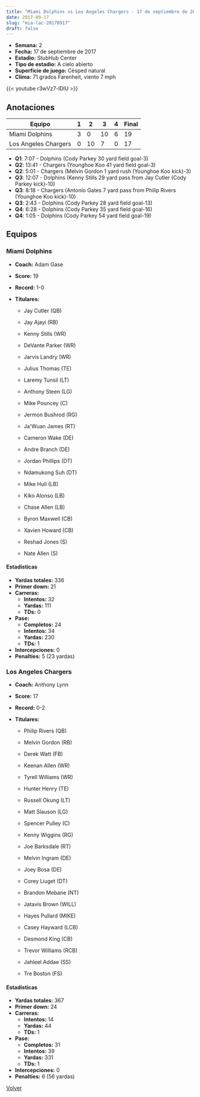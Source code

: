 ```yaml
---
title: "Miami Dolphins vs Los Angeles Chargers - 17 de septiembre de 2017"
date: 2017-09-17
slug: "mia-lac-20170917"
draft: false
---
```


- **Semana:** 2
- **Fecha:** 17 de septiembre de 2017
- **Estadio:** StubHub Center
- **Tipo de estadio:** A cielo abierto
- **Superficie de juego:** Césped natural
- **Clima:** 71 grados Farenheit, viento 7 mph


{{< youtube r3wVz7-lDlU >}}


## Anotaciones
| Equipo | 1 | 2 | 3 | 4 | Final |
|--------|---|---|---|---|-------|
| Miami Dolphins  | 3 | 0 | 10 | 6  | 19 |
| Los Angeles Chargers  | 0 | 10 | 7 | 0  | 17 |
- **Q1**: 7:07 - Dolphins (Cody Parkey 30 yard field goal-3)
- **Q2**: 13:41 - Chargers (Younghoe Koo 41 yard field goal-3)
- **Q2**: 5:01 - Chargers (Melvin Gordon 1 yard rush (Younghoe Koo kick)-3)
- **Q3**: 12:07 - Dolphins (Kenny Stills 29 yard pass from Jay Cutler (Cody Parkey kick)-10)
- **Q3**: 8:18 - Chargers (Antonio Gates 7 yard pass from Philip Rivers (Younghoe Koo kick)-10)
- **Q3**: 2:43 - Dolphins (Cody Parkey 28 yard field goal-13)
- **Q4**: 6:28 - Dolphins (Cody Parkey 35 yard field goal-16)
- **Q4**: 1:05 - Dolphins (Cody Parkey 54 yard field goal-19)


## Equipos


### Miami Dolphins
* **Coach:** Adam Gase
* **Score:** 19
* **Record:** 1-0
* **Titulares:** 

  * Jay Cutler (QB) 

  * Jay Ajayi (RB) 

  * Kenny Stills (WR) 

  * DeVante Parker (WR) 

  * Jarvis Landry (WR) 

  * Julius Thomas (TE) 

  * Laremy Tunsil (LT) 

  * Anthony Steen (LG) 

  * Mike Pouncey (C) 

  * Jermon Bushrod (RG) 

  * Ja'Wuan James (RT) 

  * Cameron Wake (DE) 

  * Andre Branch (DE) 

  * Jordan Phillips (DT) 

  * Ndamukong Suh (DT) 

  * Mike Hull (LB) 

  * Kiko Alonso (LB) 

  * Chase Allen (LB) 

  * Byron Maxwell (CB) 

  * Xavien Howard (CB) 

  * Reshad Jones (S) 

  * Nate Allen (S) 

#### Estadísticas
* **Yardas totales:** 336
* **Primer down:** 21
* **Carreras:**
  * **Intentos:** 32
  * **Yardas:** 111
  * **TDs:** 0
* **Pase:**
  * **Completos:** 24
  * **Intentos:** 34
  * **Yardas:** 230
  * **TDs:** 1
* **Intercepciones:** 0
* **Penalties:** 5 (23 yardas)

### Los Angeles Chargers
* **Coach:** Anthony Lynn
* **Score:** 17
* **Record:** 0-2
* **Titulares:** 

  * Philip Rivers (QB) 

  * Melvin Gordon (RB) 

  * Derek Watt (FB) 

  * Keenan Allen (WR) 

  * Tyrell Williams (WR) 

  * Hunter Henry (TE) 

  * Russell Okung (LT) 

  * Matt Slauson (LG) 

  * Spencer Pulley (C) 

  * Kenny Wiggins (RG) 

  * Joe Barksdale (RT) 

  * Melvin Ingram (DE) 

  * Joey Bosa (DE) 

  * Corey Liuget (DT) 

  * Brandon Mebane (NT) 

  * Jatavis Brown (WILL) 

  * Hayes Pullard (MIKE) 

  * Casey Hayward (LCB) 

  * Desmond King (CB) 

  * Trevor Williams (RCB) 

  * Jahleel Addae (SS) 

  * Tre Boston (FS) 

#### Estadísticas
* **Yardas totales:** 367
* **Primer down:** 24
* **Carreras:**
  * **Intentos:** 14
  * **Yardas:** 44
  * **TDs:** 1
* **Pase:**
  * **Completos:** 31
  * **Intentos:** 39
  * **Yardas:** 331
  * **TDs:** 1
* **Intercepciones:** 0
* **Penalties:** 6 (56 yardas)


[Volver](/historia/2017)
